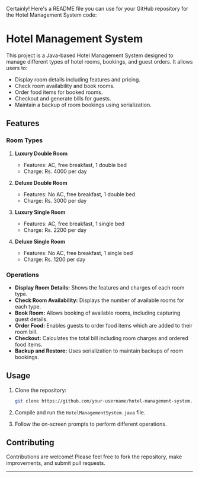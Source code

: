 Certainly! Here's a README file you can use for your GitHub repository for the Hotel Management System code:

# Hotel Management System

This project is a Java-based Hotel Management System designed to manage different types of hotel rooms, bookings, and guest orders. It allows users to:

- Display room details including features and pricing.
- Check room availability and book rooms.
- Order food items for booked rooms.
- Checkout and generate bills for guests.
- Maintain a backup of room bookings using serialization.

## Features

### Room Types
1. **Luxury Double Room**
   - Features: AC, free breakfast, 1 double bed
   - Charge: Rs. 4000 per day

2. **Deluxe Double Room**
   - Features: No AC, free breakfast, 1 double bed
   - Charge: Rs. 3000 per day

3. **Luxury Single Room**
   - Features: AC, free breakfast, 1 single bed
   - Charge: Rs. 2200 per day

4. **Deluxe Single Room**
   - Features: No AC, free breakfast, 1 single bed
   - Charge: Rs. 1200 per day

### Operations
- **Display Room Details:** Shows the features and charges of each room type.
- **Check Room Availability:** Displays the number of available rooms for each type.
- **Book Room:** Allows booking of available rooms, including capturing guest details.
- **Order Food:** Enables guests to order food items which are added to their room bill.
- **Checkout:** Calculates the total bill including room charges and ordered food items.
- **Backup and Restore:** Uses serialization to maintain backups of room bookings.

## Usage
1. Clone the repository:
   ```bash
   git clone https://github.com/your-username/hotel-management-system.git
   ```
2. Compile and run the `HotelManagementSystem.java` file.

3. Follow the on-screen prompts to perform different operations.

## Contributing
Contributions are welcome! Please feel free to fork the repository, make improvements, and submit pull requests.

---
